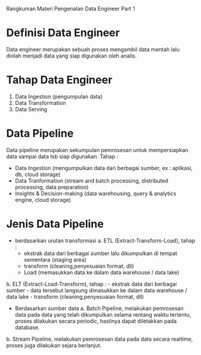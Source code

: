 Rangkuman Materi Pengenalan Data Engineer Part 1

# Definisi Data Engineer
Data engineer merupakan sebuah proses mengambil data mentah lalu diolah menjadi data yang siap digunakan oleh analis.

# Tahap Data Engineer
1. Data Ingestion (pengumpulan data)
2. Data Transformation
3. Data Serving

# Data Pipeline
Data pipeline merupakan sekumpulan pemrosesan untuk mempersiapkan data sampai data tsb siap digunakan. Tahap :
-  Data Ingestion (mengumpulkan data dari berbagai sumber, ex : aplikasi, db, cloud storage)
- Data Tranformation (stream and batch processing, distributed processing, data preparation)
- Insights & Decision-making (data warehousing, query & analytics engine, cloud storage)

# Jenis Data Pipeline
* berdasarkan urutan transformasi
a. ETL (Extract-Transform-Load), tahap :
	- ekstrak data dari berbagai sumber lalu dikumpulkan di tempat sementara (staging area)
	- transform (cleaning,penyesuaian format, dll)
	- Load (memasukkan data ke dalam data warehouse / data lake)

b. ELT (Extract-Load-Transform), tahap :
	- ekstrak data dari berbagai sumber
	- data tersebut langsung dimasukkan ke dalam data warehouse / data lake
	-  transform (cleaning,penyesuaian format, dll)

* Berdasarkan sumber data
a. Batch Pipeline, melakukan pemrosesan data pada data yang telah dikumpulkan selama rentang waktu tertentu, proses dilakukan secara periodic, hasilnya dapat diletakkan pada database.

b. Stream Pipeline, melakukan pemrosesan data pada data secara realtime, proses juga dilakukan sejara berlanjut.